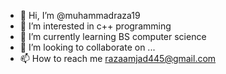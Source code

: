 - 👋 Hi, I’m @muhammadraza19
- 👀 I’m interested in c++ programming
- 🌱 I’m currently learning BS computer science
- 💞️ I’m looking to collaborate on ...
- 📫 How to reach me razaamjad445@gmail.com

<!---
muhammadraza19/muhammadraza19 is a ✨ special ✨ repository because its `README.md` (this file) appears on your GitHub profile.
You can click the Preview link to take a look at your changes.
--->
